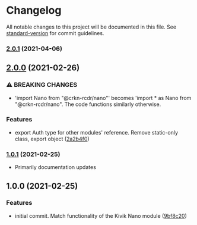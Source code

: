 # Changelog

All notable changes to this project will be documented in this file. See [standard-version](https://github.com/conventional-changelog/standard-version) for commit guidelines.

### [2.0.1](https://github.com/crkn-rcdr/nano/compare/v2.0.0...v2.0.1) (2021-04-06)

## [2.0.0](https://github.com/crkn-rcdr/nano/compare/v1.0.1...v2.0.0) (2021-02-26)


### ⚠ BREAKING CHANGES

* 'import Nano from "@crkn-rcdr/nano"' becomes 'import * as Nano from
"@crkn-rcdr/nano". The code functions similarly otherwise.

### Features

* export Auth type for other modules' reference. Remove static-only class, export object ([2a2b4f0](https://github.com/crkn-rcdr/nano/commit/2a2b4f051dd05cad4966d9bf1e1f544966dc838b))

### [1.0.1](https://github.com/crkn-rcdr/nano/compare/v1.0.0...v1.0.1) (2021-02-25)

- Primarily documentation updates

## 1.0.0 (2021-02-25)

### Features

- initial commit. Match functionality of the Kivik Nano module ([9bf8c20](https://github.com/crkn-rcdr/nano/commit/9bf8c2019ab7122d27afe9ca8d9f4b9bcc2edd98))
